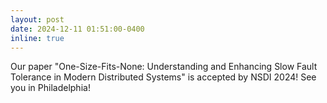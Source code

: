 ```yaml
---
layout: post
date: 2024-12-11 01:51:00-0400
inline: true
---
```


Our paper "One-Size-Fits-None: Understanding and Enhancing Slow Fault Tolerance in Modern Distributed Systems" is accepted by NSDI 2024! See you in Philadelphia!